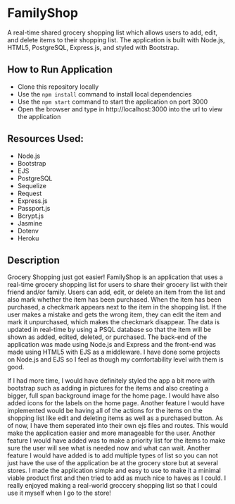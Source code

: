 # FamilyShop
A real-time shared grocery shopping list which allows users to add, edit, and delete items to their shopping list. 
The application is built with Node.js, HTML5, PostgreSQL, Express.js, and styled with Bootstrap. 

## How to Run Application

* Clone this repository locally
* Use the `npm install` command to install local dependencies
* Use the `npm start` command to start the application on port 3000
* Open the browser and type in http://localhost:3000 into the url to view the application

## Resources Used:

* Node.js
* Bootstrap
* EJS
* PostgreSQL
* Sequelize
* Request
* Express.js
* Passport.js
* Bcrypt.js
* Jasmine
* Dotenv
* Heroku

## Description

Grocery Shopping just got easier! FamilyShop is an application that uses a real-time grocery shopping list for users to share their grocery list with their friend and/or family. Users can add, edit, or delete an item from the list
and also mark whether the item has been purchased. When the item has been purchased, a checkmark appears next to the item in the shopping list. If the user makes a mistake and gets the wrong item, they can edit the item and mark it unpurchased, 
which makes the checkmark disappear. The data is updated in real-time by using a PSQL database so that the item will be shown as added, edited, deleted, or purchased. The back-end of the application was made using Node.js and Express and the front-end 
was made using HTML5 with EJS as a middleware. I have done some projects on Node.js and EJS so I feel as though my comfortability level with them is good. 

If I had more time, I would have definitely styled the app a bit more with bootstrap such as adding in pictures for the items and also creating a bigger, full span background image for the home page. I would have also added icons for the labels on the
home page. Another feature I would have implemented would be having all of the actions for the items on the shopping list like edit and deleting items as well as a purchased button. As of now, I have them seperated into their own ejs files and routes. This would
make the application easier and more manageable for the user. Another feature I would have added was to make a priority list for the items to make sure the user will see what is needed now and what can wait. Another feature I would have added is to add multiple types of list
so you can not just have the use of the application be at the grocery store but at several stores. I made the application simple and easy to use to make it a minimal viable product first and then tried to add as much nice to haves as I could. I really enjoyed making a real-world 
groccery shopping list so that I could use it myself when I go to the store! 

